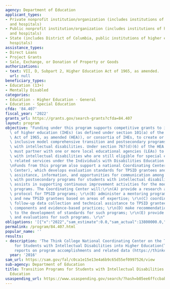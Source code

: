 ```yaml
---
agency: Department of Education
applicant_types:
- Private nonprofit institution/organization (includes institutions of higher education
  and hospitals)
- Public nonprofit institution/organization (includes institutions of higher education
  and hospitals)
- State (includes District of Columbia, public institutions of higher education and
  hospitals)
assistance_types:
- Direct Loans
- Project Grants
- Sale, Exchange, or Donation of Property or Goods
authorizations:
- text: VII, D, Subpart 2, Higher Education Act of 1965, as amended.
  url: null
beneficiary_types:
- Education (13+)
- Mentally Disabled
categories:
- Education - Higher Education - General
- Education - Special Education
cfda: '84.407'
fiscal_year: '2022'
grants_url: https://grants.gov/search-grants?cfda=84.407
layout: program
objective: "Funding under this program supports competitive grants to institutions\
  \ of higher education (IHEs) (as defined under section 101(a) of the Higher Education\
  \ Act of 1965, as amended (HEA)), or consortia of IHEs, to create or expand high-quality,\
  \ inclusive model comprehensive transition and postsecondary programs for students\
  \ with intellectual disabilities. Under section 767(d)(6) of the HEA all grant recipients\
  \ must partner with one or more local educational agencies (LEAs) to support students\
  \ with intellectual disabilities who are still eligible for special education and\
  \ related services under the Individuals with Disabilities Education Act (IDEA).\r\
  \nFunds from this program also support a national Coordinating Center (Coordinating\
  \ Center), which develops evaluation standards for TPSID grantees and provides technical\
  \ assistance, information, and opportunities for communication among institutions\
  \ with postsecondary programs for students with intellectual disabilities. The Center\
  \ assists in supporting continuous improvement activities for the model transition\
  \ programs. The Coordinating Center will:\r\n(A) provide a research and evaluation\
  \ protocol for TPSID programs; \r\n(B) administer a mentoring program matching current\
  \ and new TPSID grantees based on areas of expertise; \r\n(C) coordinate longitudinal\
  \ follow-up data collection and technical assistance to TPSID grantees on programmatic\
  \ components and evidence-based practices; \r\n(D) make recommendations related\
  \ to the development of standards for such programs; \r\n(E) provide technical assistance\
  \ and evaluations for such programs. \r\n"
obligations: '[{"x":"2022","sam_estimate":0.0,"sam_actual":13800000.0,"usa_spending_actual":13617109.98},{"x":"2023","sam_estimate":13800000.0,"sam_actual":0.0,"usa_spending_actual":13082081.3},{"x":"2024","sam_estimate":15180000.0,"sam_actual":0.0,"usa_spending_actual":0.0}]'
permalink: /program/84.407.html
popular_name: ''
results:
- description: 'The Think College National Coordinating Center on the Transition Programs
    for Students with Intellectual Disabilities into Higher Education(TPSID) publishes
    reports on program accomplishments and related data (https://thinkcollege.net/publication-types/ncc-data-report-0). '
  year: '2016'
sam_url: https://sam.gov/fal/c0ca1e15e13e4a6b9c65d55ef0997526/view
sub-agency: Department of Education
title: Transition Programs for Students with Intellectual Disabilities into Higher
  Education
usaspending_url: https://www.usaspending.gov/search/?hash=b05ee6ffccbaba0f3452cee98d028101
---
```


